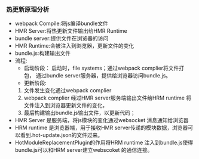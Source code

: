 ### 热更新原理分析
-  webpack Compile:将js编译bundle文件
- HMR Server:将热更新文件输出给HMR Runtime
- bundle server:提供文件在浏览器的访问
- HMR Runtime:会被注入到浏览器，更新文件的变化
- bundle.js:构建输出文件
- 流程:
  - 启动阶段： 启动时，file systems；通过webpack complier将文件打包， 通过bundle server服务器，提供给浏览器访问bundle.js。
  - 更新阶段:
  1. 文件发生变化通过webpack complier
  2. webpack complier 经过HMR server服务端输出文件给HRM runtime 将文件注入到浏览器更新文件的变化，
  3. 最后构建输出bundle.js输出文件，以更新代码；
- HMR Server 是服务端，将js模块的变化通过websocket 消息通知给浏览器
- HRM runtime 是浏览器端，用于接收HMR server传递的模块数据，浏览器可以看到.hot-update.json的文件过来。
- HotModuleReplacementPlugin的作用将HRM runtime 注入到bundle.js使得bundle.js可以和HRM server建立webscoket 的通信连接。